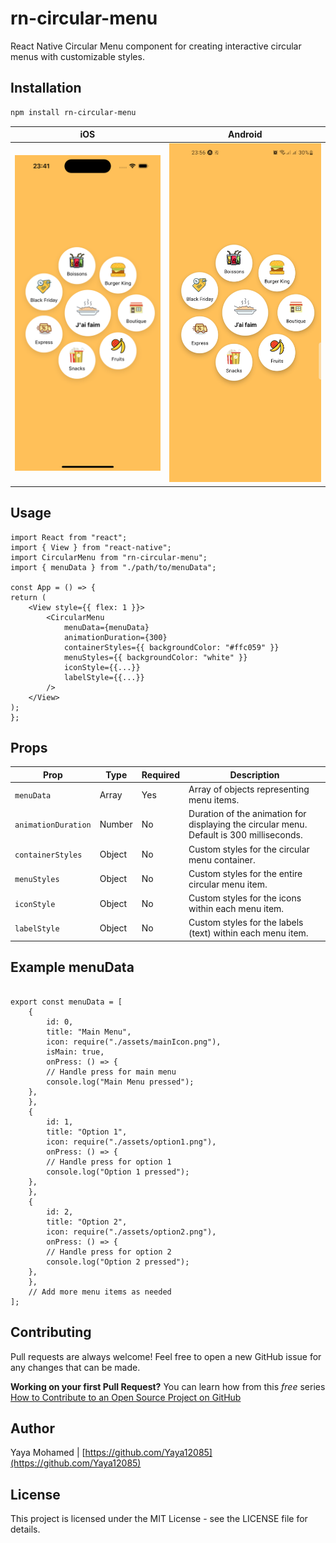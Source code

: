 # rn-circular-menu

React Native Circular Menu component for creating interactive circular menus with customizable styles.

## Installation

```bash
npm install rn-circular-menu
```

|           iOS            |           Android            |
| :----------------------: | :--------------------------: |
| ![](screenshots/ios.png) | ![](screenshots/android.jpg) |

## Usage

```
import React from "react";
import { View } from "react-native";
import CircularMenu from "rn-circular-menu";
import { menuData } from "./path/to/menuData";

const App = () => {
return (
    <View style={{ flex: 1 }}>
        <CircularMenu
            menuData={menuData}
            animationDuration={300}
            containerStyles={{ backgroundColor: "#ffc059" }}
            menuStyles={{ backgroundColor: "white" }}
            iconStyle={{...}}
            labelStyle={{...}}
        />
    </View>
);
};

```

## Props

| Prop                | Type   | Required | Description                                                                              |
| ------------------- | ------ | -------- | ---------------------------------------------------------------------------------------- |
| `menuData`          | Array  | Yes      | Array of objects representing menu items.                                                |
| `animationDuration` | Number | No       | Duration of the animation for displaying the circular menu. Default is 300 milliseconds. |
| `containerStyles`   | Object | No       | Custom styles for the circular menu container.                                           |
| `menuStyles`        | Object | No       | Custom styles for the entire circular menu item.                                         |
| `iconStyle`         | Object | No       | Custom styles for the icons within each menu item.                                       |
| `labelStyle`        | Object | No       | Custom styles for the labels (text) within each menu item.                               |

## Example menuData

```

export const menuData = [
    {
        id: 0,
        title: "Main Menu",
        icon: require("./assets/mainIcon.png"),
        isMain: true,
        onPress: () => {
        // Handle press for main menu
        console.log("Main Menu pressed");
    },
    },
    {
        id: 1,
        title: "Option 1",
        icon: require("./assets/option1.png"),
        onPress: () => {
        // Handle press for option 1
        console.log("Option 1 pressed");
    },
    },
    {
        id: 2,
        title: "Option 2",
        icon: require("./assets/option2.png"),
        onPress: () => {
        // Handle press for option 2
        console.log("Option 2 pressed");
    },
    },
    // Add more menu items as needed
];

```

## Contributing

Pull requests are always welcome! Feel free to open a new GitHub issue for any changes that can be made.

**Working on your first Pull Request?** You can learn how from this _free_ series [How to Contribute to an Open Source Project on GitHub](https://egghead.io/series/how-to-contribute-to-an-open-source-project-on-github)

## Author

Yaya Mohamed | [https://github.com/Yaya12085](https://github.com/Yaya12085)

## License

This project is licensed under the MIT License - see the LICENSE file for details.
